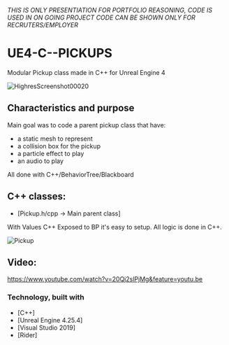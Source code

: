 
*THIS IS ONLY PRESENTIATION FOR PORTFOLIO REASONING,
CODE IS USED IN ON GOING PROJECT
CODE CAN BE SHOWN ONLY FOR RECRUTERS/EMPLOYER*

# UE4-C--PICKUPS
Modular Pickup class made in C++ for Unreal Engine 4 

![HighresScreenshot00020](https://user-images.githubusercontent.com/53401206/101003922-b5504000-3560-11eb-82b7-2703f3f52e44.png)


<!-- Characteristics and purpose -->
## Characteristics and purpose

Main goal was to code a parent pickup class that have:
- a static mesh to represent
- a collision box for the pickup
- a particle effect to play
- an audio to play

All done with C++/BehaviorTree/Blackboard

## C++ classes:

* [Pickup.h/cpp -> Main parent class]



With Values C++ Exposed to BP it's easy to setup.
All logic is done in C++.

![Pickup](https://user-images.githubusercontent.com/53401206/101007139-a3bb6800-3561-11eb-88b4-45d3dbe066d0.png)


## Video:

https://www.youtube.com/watch?v=20Qj2slPjMg&feature=youtu.be




### Technology, built with

* [C++]
* [Unreal Engine 4.25.4]
* [Visual Studio 2019]
* [Rider]
